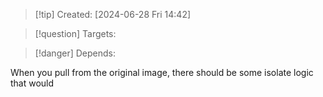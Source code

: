 
>[!tip] Created: [2024-06-28 Fri 14:42]

>[!question] Targets: 

>[!danger] Depends: 

When you pull from the original image, there should be some isolate logic that would 